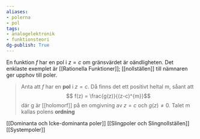 ```yaml
---
aliases: 
- polerna
- pol
tags: 
- analogelektronik
- funktionsteori
dg-publish: True
---
```

En funktion $f$ har en pol i $z=c$ om gränsvärdet är oändligheten. Det enklaste exemplet är [[Rationella Funktioner]]; [[nollställen]] till nämnaren ger upphov till poler.

> Anta att $f$ har en **pol** i $z=c$. Då finns det ett positivt heltal m, såant att
> $$ f(z) = \frac{g(z)}{(z-c)^{m}}$$
> där g är [[holomorf]] på en omgivning av $z=c$ och $g(z)\neq0$. Talet m kallas polens **ordning**

[[Dominanta och Icke-dominanta poler]]
[[Slingpoler och Slingnollställen]]
[[Systempoler]]